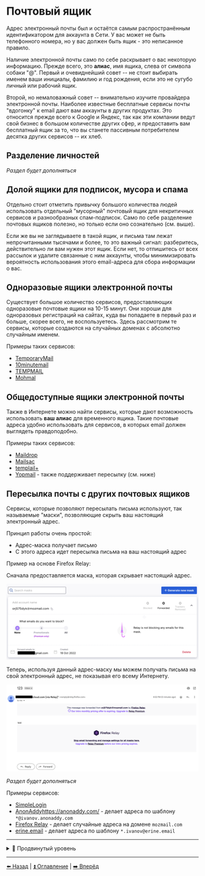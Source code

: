 # Почтовый ящик

Адрес электронный почты был и остаётся самым распространённым идентификатором для аккаунта в Сети. У вас может не быть телефонного номера,
но у вас должен быть ящик - это неписанное правило.

Наличие электронной почты само по себе раскрывает о вас некоторую информацию. Прежде всего, это **алиас**, имя ящика, слева от символа
собаки "@". Первый и очевиднейший совет -- не стоит выбирать именем ваши инициалы, фамилию и год рождения, если это не сугубо личный
или рабочий ящик.

Второй, но немаловажный совет -- внимательно изучите провайдера электронной почты. Наиболее известные бесплатные сервисы почты "вдогонку" к email дают
вам аккаунты в других продуктах. Это относится прежде всего к Google и Яндекс, так как эти компании ведут свой бизнес в большом количестве
других сфер, и предоставить вам бесплатный ящик за то, что вы станете пассивным потребителем десятка других сервисов -- их хлеб.

## Разделение личностей

*Раздел будет дополняться*

## Долой ящики для подписок, мусора и спама

Отдельно стоит отметить привычку большого количества людей использовать отдельный "мусорный" почтовый ящик для некритичных сервисов
и разнообразных спам-подписок. Само по себе разделение почтовых ящиков полезно, но только если оно сознательно (см. выше).

Если же вы не заглядываете в такой ящик, и письма там лежат непрочитанными тысячами и более, то это важный сигнал: разберитесь,
действительно ли вам нужен этот ящик. Если нет, то отпишитесь от всех рассылок и удалите связанные с ним аккаунты,
чтобы минимизировать вероятность использования этого email-адреса для сбора информации о вас.

## Одноразовые ящики электронной почты

Существует большое количество сервисов, предоставляющих одноразовые почтовые ящики на 10-15 минут.
Они хороши для одноразовых регистраций на сайтах, куда вы попадаете в первый раз и больше, скорее всего, не воспользуетесь.
Здесь рассмотрим те сервисы, которые создаются на случайных доменах с абсолютно случайным именем.

Примеры таких сервисов:

- [TemporaryMail](https://temporarymail.com/)
- [10minutemail](https://10minutemail.net)
- [TEMPMAIL](https://temp-mail.org/ru/)
- [Mohmal](https://www.mohmal.com/en)

## Общедоступные ящики электронной почты

Также в Интернете можно найти сервисы, которые дают возможность использовать **ваш алиас** для временного ящика.
Такие почтовые адреса удобно использовать для сервисов, в которых email должен выглядеть правдоподобно.

Примеры таких сервисов:

- [Maildrop](https://maildrop.cc/)
- [Mailsac](https://mailsac.com/)
- [templail+](https://tempmail.plus)
- [Yopmail](https://yopmail.com/) - также поддерживает пересылку (см. ниже)

## Пересылка почты с других почтовых ящиков

Сервисы, которые позволяют пересылать письма используют, так называемые "маски", позволяющие скрыть ваш настоящий электронный адрес.

Принцип работы очень простой:
- Адрес-маска получает письмо
- С этого адреса идет пересылка письма на ваш настоящий адрес

Пример на основе Firefox Relay:

Сначала предоставляется маска, которая скрывает настоящий адрес.

![firefoxrelay](/img/firefoxrelay.png)

Теперь, используя данный адрес-маску мы можем получать письма на свой электронный адрес, не показывая его всему Интернету.

![relayedemail](/img/relayedemail.png)

*Раздел будет дополняться*

Примеры сервисов:

- [SimpleLogin](https://simplelogin.io/)
- [AnonAddy]()https://anonaddy.com/ - делает адреса по шаблону `*@ivanov.anonaddy.com`
- [Firefox Relay](https://relay.firefox.com/) - делает случайные адреса на домене `mozmail.com`
- [erine.email](https://erine.email/) - делает адреса по шаблону `*.ivanov@erine.email`

---

<details>
  <summary>🥷 Продвинутый уровень</summary>

## Использование личного домена для создания catch-all ящиков

*Раздел будет дополняться*

## Использование точек в адресах Gmail

*Раздел будет дополняться*

## Использование BitWarden для генерации алиасов электронной почты

Парольный менеджер BitWarden позволяет генерировать случайные алиасы почты с плюсом,
а также адреса catch-all почтовых ящиков и даже почтовые ящики для пересылки.

![bitwarden](../img/bitwarden_ru.png)

*Раздел будет дополняться*

</details>

---

[⬅️ Назад](./phone.md) | [⏫ Оглавление](../README.md) | [➡️ Вперёд](./fio-birthday.md)
